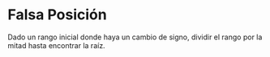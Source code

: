 

# Falsa Posición

Dado un rango inicial donde haya un cambio de signo, dividir el rango por la mitad hasta encontrar la raíz.


<!--stackedit_data:
eyJoaXN0b3J5IjpbNTEyODY1MTA5LC0xNjczOTU5OTI0XX0=
-->